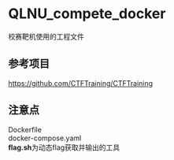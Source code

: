 # QLNU_compete_docker
校赛靶机使用的工程文件
## 参考项目
https://github.com/CTFTraining/CTFTraining

## 注意点
Dockerfile <br>
docker-compose.yaml <br>
**flag.sh**为动态flag获取并输出的工具
